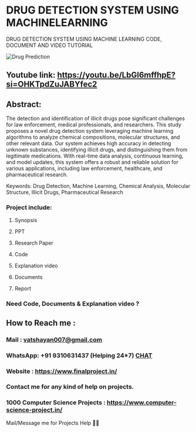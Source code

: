 # DRUG DETECTION SYSTEM USING MACHINELEARNING

DRUG DETECTION SYSTEM USING MACHINE LEARNING CODE, DOCUMENT AND VIDEO TUTORIAL

![Drug Prediction](https://github.com/user-attachments/assets/dc92dbc0-e970-4505-9837-5faf8aada439)

## Youtube link: https://youtu.be/LbGl6mffhpE?si=OHKTpdZuJABYfec2

## Abstract: 
The detection and identification of illicit drugs pose significant challenges for law enforcement, medical professionals, and researchers. This study proposes a novel drug detection system leveraging machine learning algorithms to analyze chemical compositions, molecular structures, and other relevant data. Our system achieves high accuracy in detecting unknown substances, identifying illicit drugs, and distinguishing them from legitimate medications. With real-time data analysis, continuous learning, and model updates, this system offers a robust and reliable solution for various applications, including law enforcement, healthcare, and pharmaceutical research.

Keywords: Drug Detection, Machine Learning, Chemical Analysis, Molecular Structure, Illicit Drugs, Pharmaceutical Research

### Project include: 

1. Synopsis

2. PPT

3. Research Paper


4. Code

5. Explanation video

6. Documents

7. Report


### Need Code, Documents & Explanation video ? 

## How to Reach me :

### Mail : vatshayan007@gmail.com 

### WhatsApp: +91 9310631437 (Helping 24*7) **[CHAT](https://wa.me/message/CHWN2AHCPMAZK1)** 

### Website : https://www.finalproject.in/

### Contact me for any kind of help on projects.
### 1000 Computer Science Projects : https://www.computer-science-project.in/


Mail/Message me for Projects Help 🙏🏻
